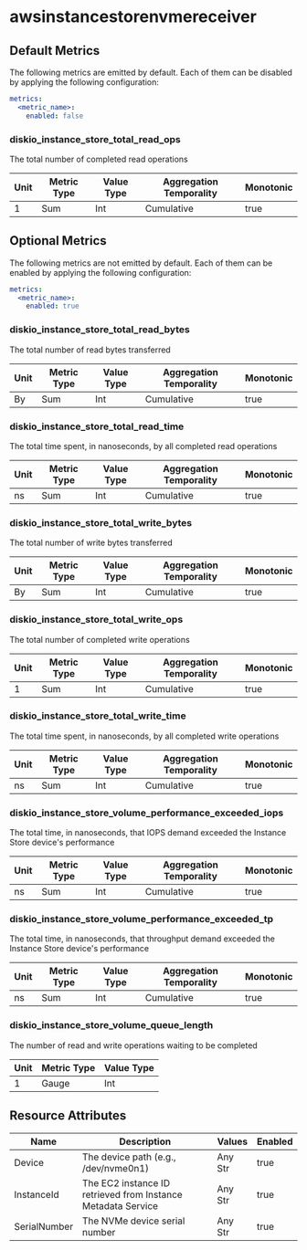 [comment]: <> (Code generated by mdatagen. DO NOT EDIT.)

# awsinstancestorenvmereceiver

## Default Metrics

The following metrics are emitted by default. Each of them can be disabled by applying the following configuration:

```yaml
metrics:
  <metric_name>:
    enabled: false
```

### diskio_instance_store_total_read_ops

The total number of completed read operations

| Unit | Metric Type | Value Type | Aggregation Temporality | Monotonic |
| ---- | ----------- | ---------- | ----------------------- | --------- |
| 1 | Sum | Int | Cumulative | true |

## Optional Metrics

The following metrics are not emitted by default. Each of them can be enabled by applying the following configuration:

```yaml
metrics:
  <metric_name>:
    enabled: true
```

### diskio_instance_store_total_read_bytes

The total number of read bytes transferred

| Unit | Metric Type | Value Type | Aggregation Temporality | Monotonic |
| ---- | ----------- | ---------- | ----------------------- | --------- |
| By | Sum | Int | Cumulative | true |

### diskio_instance_store_total_read_time

The total time spent, in nanoseconds, by all completed read operations

| Unit | Metric Type | Value Type | Aggregation Temporality | Monotonic |
| ---- | ----------- | ---------- | ----------------------- | --------- |
| ns | Sum | Int | Cumulative | true |

### diskio_instance_store_total_write_bytes

The total number of write bytes transferred

| Unit | Metric Type | Value Type | Aggregation Temporality | Monotonic |
| ---- | ----------- | ---------- | ----------------------- | --------- |
| By | Sum | Int | Cumulative | true |

### diskio_instance_store_total_write_ops

The total number of completed write operations

| Unit | Metric Type | Value Type | Aggregation Temporality | Monotonic |
| ---- | ----------- | ---------- | ----------------------- | --------- |
| 1 | Sum | Int | Cumulative | true |

### diskio_instance_store_total_write_time

The total time spent, in nanoseconds, by all completed write operations

| Unit | Metric Type | Value Type | Aggregation Temporality | Monotonic |
| ---- | ----------- | ---------- | ----------------------- | --------- |
| ns | Sum | Int | Cumulative | true |

### diskio_instance_store_volume_performance_exceeded_iops

The total time, in nanoseconds, that IOPS demand exceeded the Instance Store device's performance

| Unit | Metric Type | Value Type | Aggregation Temporality | Monotonic |
| ---- | ----------- | ---------- | ----------------------- | --------- |
| ns | Sum | Int | Cumulative | true |

### diskio_instance_store_volume_performance_exceeded_tp

The total time, in nanoseconds, that throughput demand exceeded the Instance Store device's performance

| Unit | Metric Type | Value Type | Aggregation Temporality | Monotonic |
| ---- | ----------- | ---------- | ----------------------- | --------- |
| ns | Sum | Int | Cumulative | true |

### diskio_instance_store_volume_queue_length

The number of read and write operations waiting to be completed

| Unit | Metric Type | Value Type |
| ---- | ----------- | ---------- |
| 1 | Gauge | Int |

## Resource Attributes

| Name | Description | Values | Enabled |
| ---- | ----------- | ------ | ------- |
| Device | The device path (e.g., /dev/nvme0n1) | Any Str | true |
| InstanceId | The EC2 instance ID retrieved from Instance Metadata Service | Any Str | true |
| SerialNumber | The NVMe device serial number | Any Str | true |
